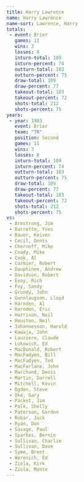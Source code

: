 ```yaml
---
title: Harry Lawrence
name: Harry Lawrence
name-sort: Lawrence, Harry
totals:
 - event: Brier
   games: 11
   wins: 3
   losses: 8
   inturn-total: 109
   inturn-percent: 74
   outturn-total: 103
   outturn-percent: 75
   draw-total: 109
   draw-percent: 77
   takeout-total: 103
   takeout-percent: 72
   shots-total: 212
   shots-percent: 75
years:
 - year: 1983
   event: Brier
   team: "TR"
   position: Second
   games: 11
   wins: 3
   losses: 8
   inturn-total: 109
   inturn-percent: 74
   outturn-total: 103
   outturn-percent: 75
   draw-total: 109
   draw-percent: 77
   takeout-total: 103
   takeout-percent: 72
   shots-total: 212
   shots-percent: 75
vs:
 - Armstrong, Jim
 - Barrette, Yves
 - Bauer, Keiven
 - Cecil, Denis
 - Chernoff, Mike
 - Coady, Mike
 - Cook, Al
 - Cormier, Robert
 - Dauphinee, Andrew
 - Davidson, Robert
 - Evoy, Rich
 - Foy, Sandy
 - Grundy, John
 - Gunnlaugson, Lloyd
 - Harnden, Al
 - Harnden, Eric
 - Harrison, Neil
 - Houston, Neil
 - Johannesson, Harold
 - Kawaja, John
 - Lauziere, Claude
 - Lukowich, Ed
 - MacDonald, Robert
 - MacFadyen, Bill
 - MacFadyen, Ted
 - MacFarlane, John
 - Marchand, Denis
 - Martin, Darrell
 - Mitchell, Kevin
 - Ogden, Steve
 - Oke, Gary
 - Packet, Jim
 - Palk, Shelly
 - Paterson, Gordon
 - Robar, Jack
 - Ryan, Don
 - Savage, Paul
 - Sparkes, Bernie
 - Sullivan, Charlie
 - Sullivan, Dave
 - Syme, Brent
 - Werenich, Ed
 - Ziola, Kirk
 - Ziola, Monte
---
```

